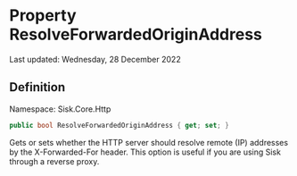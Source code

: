 # Property ResolveForwardedOriginAddress
Last updated: Wednesday, 28 December 2022

## Definition
Namespace: Sisk.Core.Http

```csharp
public bool ResolveForwardedOriginAddress { get; set; }
```

Gets or sets whether the HTTP server should resolve remote (IP) addresses by the X-Forwarded-For header. This option is useful if you are using Sisk through a reverse proxy.

